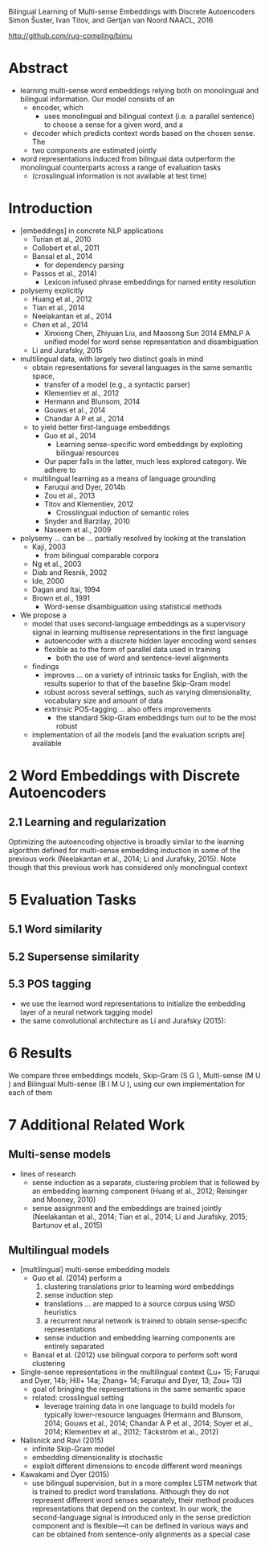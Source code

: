 Bilingual Learning of Multi-sense Embeddings with Discrete Autoencoders
Simon Šuster, Ivan Titov, and Gertjan van Noord
NAACL, 2016

http://github.com/rug-compling/bimu

# Abstract

* learning multi-sense word embeddings relying both on monolingual and
  bilingual information. Our model consists of an
  * encoder, which
    * uses monolingual and bilingual context (i.e. a parallel sentence) to
      choose a sense for a given word, and a
  * decoder which predicts context words based on the chosen sense.  The
  * two components are estimated jointly
* word representations induced from bilingual data outperform the monolingual
  counterparts across a range of evaluation tasks
  * (crosslingual information is not available at test time)

# Introduction

* [embeddings] in concrete NLP applications
  * Turian et al., 2010
  * Collobert et al., 2011
  * Bansal et al., 2014
    * for dependency parsing
  * Passos et al., 2014)
    * Lexicon infused phrase embeddings for named entity resolution
* polysemy explicitly
  * Huang et al., 2012
  * Tian et al., 2014
  * Neelakantan et al., 2014
  * Chen et al., 2014
    * Xinxiong Chen, Zhiyuan Liu, and Maosong Sun
      2014 EMNLP
      A unified model for word sense representation and disambiguation
  * Li and Jurafsky, 2015
* multilingual data, with largely two distinct goals in mind
  * obtain representations for several languages in the same semantic space,
    * transfer of a model (e.g., a syntactic parser)
    * Klementiev et al., 2012
    * Hermann and Blunsom, 2014
    * Gouws et al., 2014
    * Chandar A P et al., 2014
  * to yield better first-language embeddings
    * Guo et al., 2014
      * Learning sense-specific word embeddings by exploiting bilingual resources
    * Our paper falls in the latter, much less explored category. We adhere to
  * multilingual learning as a means of language grounding
    * Faruqui and Dyer, 2014b
    * Zou et al., 2013
    * Titov and Klementiev, 2012
      * Crosslingual induction of semantic roles
    * Snyder and Barzilay, 2010
    * Naseem et al., 2009
* polysemy ... can be ... partially resolved by looking at the translation
  * Kaji, 2003
    * from bilingual comparable corpora
  * Ng et al., 2003
  * Diab and Resnik, 2002
  * Ide, 2000
  * Dagan and Itai, 1994
  * Brown et al., 1991
    * Word-sense disambiguation using statistical methods
* We propose a
  * model that uses second-language embeddings as a supervisory signal in
    learning multisense representations in the first language
    * autoencoder with a discrete hidden layer encoding word senses
    * flexible as to the form of parallel data used in training
      * both the use of word and sentence-level alignments
  * findings
    * improves ... on a variety of intrinsic tasks for English, with the
      results superior to that of the baseline Skip-Gram model
    * robust across several settings, such as varying dimensionality,
      vocabulary size and amount of data
    * extrinsic POS-tagging ... also offers improvements
      * the standard Skip-Gram embeddings turn out to be the most robust
  * implementation of all the models [and the evaluation scripts are] available

# 2 Word Embeddings with Discrete Autoencoders

## 2.1 Learning and regularization

Optimizing the autoencoding objective is broadly similar to the learning
algorithm defined for multi-sense embedding induction in some of the previous
work (Neelakantan et al., 2014; Li and Jurafsky, 2015). Note though that this
previous work has considered only monolingual context

# 5 Evaluation Tasks

## 5.1 Word similarity

## 5.2 Supersense similarity

## 5.3 POS tagging

* we use the learned word representations to initialize the embedding layer
  of a neural network tagging model
* the same convolutional architecture as Li and Jurafsky (2015):

# 6 Results

We compare three embeddings models, Skip-Gram (S G ), Multi-sense (M U ) and
Bilingual Multi-sense (B I M U ), using our own implementation for each of
them

# 7 Additional Related Work

## Multi-sense models

* lines of research
  * sense induction as a separate, clustering problem that is
    followed by an embedding learning component
    (Huang et al., 2012; Reisinger and Mooney, 2010)
  * sense assignment and the embeddings are trained jointly
    (Neelakantan et al., 2014; Tian et al., 2014; Li and Jurafsky, 2015;
    Bartunov et al., 2015)

## Multilingual models

* [multilingual] multi-sense embedding models
  * Guo et al. (2014) perform a 
    1. clustering translations prior to learning word embeddings
    2. sense induction step
      * translations ... are mapped to a source corpus using WSD heuristics
    3. a recurrent neural network is trained 
      to obtain sense-specific representations
    * sense induction and embedding learning components are entirely separated
  * Bansal et al. (2012) use bilingual corpora to perform soft word clustering
* Single-sense representations in the multilingual context (Lu+ 15; 
  Faruqui and Dyer, 14b; Hill+ 14a; Zhang+ 14; Faruqui and Dyer, 13; Zou+ 13)
  * goal of bringing the representations in the same semantic space
  * related: crosslingual setting
    * leverage training data in one language 
      to build models for typically lower-resource languages 
      (Hermann and Blunsom, 2014; Gouws et al., 2014; Chandar A P et al., 2014;
      Soyer et al., 2014; Klementiev et al., 2012; Täckström et al., 2012)
* Nalisnick and Ravi (2015)
  * infinite Skip-Gram model
  * embedding dimensionality is stochastic
  * exploit different dimensions to encode different word meanings
* Kawakami and Dyer (2015)
  * use bilingual supervision, but in a more complex LSTM network that is
    trained to predict word translations. Although they do not represent
    different word senses separately, their method produces representations
    that depend on the context. In our work, the second-language signal is
    introduced only in the sense prediction component and is flexible—it can be
    defined in various ways and can be obtained from sentence-only alignments
    as a special case
